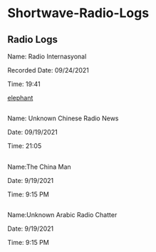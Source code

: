 # Shortwave-Radio-Logs

<h2>Radio Logs </h2>
<p>Name: Radio Internasyonal</p>
<p>Recorded Date: 09/24/2021</p>
<p>Time: 19:41</p>
 <a href=“Radio Internasyonal Rec: 09-24-2021/Pro Chinese-Filipino Radio.wav ”>elephant</a>
 
 
<h2></h2>
<p>Name: Unknown Chinese Radio News</p>
<p>Date: 09/19/2021</p>
<p>Time: 21:05</p>
<h2></h2>
<p>Name:The China Man</p>
<p>Date:  9/19/2021</p>
<p>Time: 9:15 PM</p>
<h2></h2>
<p>Name:Unknown Arabic Radio Chatter</p>
<p>Date: 9/19/2021</p>
<p>Time: 9:15 PM</p>
